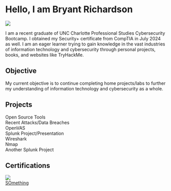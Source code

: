 # Hello, I am Bryant Richardson
<a href="https://linkedin.com/in/bryant-richardson-pbr"><img src="https://img.shields.io/badge/-LinkedIn-0072b1?&style=for-the-badge&logo=linkedin&logoColor=white" /></a>


I am a recent graduate of UNC Charlotte Professional Studies Cybersecurity Bootcamp. I obtained my Security+ certificate from CompTIA in July 2024 as well. I am an eager learner trying to gain knowledge in the vast industries of information technology and cybersecurity through personal projects, books, and websites like TryHackMe. 

## Objective
My current objective is to continue completing home projects/labs to further my understanding of information technology and cybersecurity as a whole.

## Projects
Open Source Tools <br>
Recent Attacks/Data Breaches<br>
OpenVAS<br>
Splunk Project/Presentation<br>
Wireshark<br>
Nmap<br>
Another Splunk Project<br>




## Certifications
<div>
<a href="https://www.credly.com/earner/earned/badge/d56cceb9-5bcf-4137-afa6-7ea731bd6eb9"><img src="https://img.shields.io/badge/-Security%2B-FF0000?&style=for-the-badge&logo=CompTIA&logoColor=white" />
</div>
SOmething


